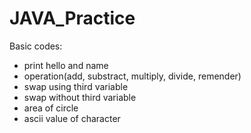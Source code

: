 # JAVA_Practice

Basic codes:
- print hello and name
- operation(add, substract, multiply, divide, remender)
- swap using third variable
- swap without third variable
- area of circle
- ascii value of character

